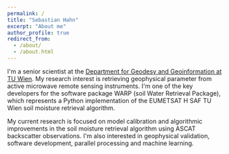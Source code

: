 ```yaml
---
permalink: /
title: "Sebastian Hahn"
excerpt: "About me"
author_profile: true
redirect_from:
  - /about/
  - /about.html
---
```


I'm a senior scientist at the [Department for Geodesy and Geoinformation at TU Wien](https://tuwien.at/mg/geo/rs). My research interest is retrieving geophysical parameter from active microwave remote sensing instruments. I'm one of the key developers for the software package WARP (soil Water Retrieval Package), which represents a Python implementation of the EUMETSAT H SAF TU Wien soil moisture retrieval algorithm.

My current research is focused on model calibration and algorithmic improvements in the soil moisture retrieval algorithm using ASCAT backscatter observations. I'm also interested in geophysical validation, software development, parallel processing and machine learning.
